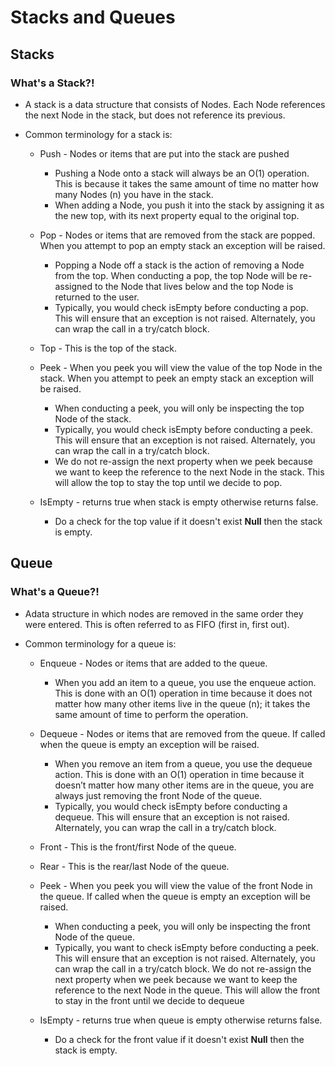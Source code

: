 # Stacks and Queues

## Stacks

### What's a Stack?!

* A stack is a data structure that consists of Nodes. Each Node references the next Node in the stack, but does not reference its previous.

* Common terminology for a stack is:
  * Push - Nodes or items that are put into the stack are pushed
    * Pushing a Node onto a stack will always be an O(1) operation. This is because it takes the same amount of time no matter how many Nodes (n) you have in the stack.
    * When adding a Node, you push it into the stack by assigning it as the new top, with its next property equal to the original top.
    
  * Pop - Nodes or items that are removed from the stack are popped. When you attempt to pop an empty stack an exception will be raised.
    * Popping a Node off a stack is the action of removing a Node from the top. When conducting a pop, the top Node will be re-assigned to the Node that lives below and the top Node is returned to the user.
    * Typically, you would check isEmpty before conducting a pop. This will ensure that an exception is not raised. Alternately, you can wrap the call in a try/catch block.
    
  * Top - This is the top of the stack.

  * Peek - When you peek you will view the value of the top Node in the stack. When you 
    attempt to peek an empty stack an exception will be raised.
    * When conducting a peek, you will only be inspecting the top Node of the stack.
    * Typically, you would check isEmpty before conducting a peek. This will ensure that an exception is not raised. Alternately, you can wrap the call in a try/catch block.
    * We do not re-assign the next property when we peek because we want to keep the reference to the next Node in the stack. This will allow the top to stay the top until we decide to pop.

  * IsEmpty - returns true when stack is empty otherwise returns false.
    * Do a check for the top value if it doesn't exist **Null** then the stack is empty.

## Queue

### What's a Queue?!

* Adata structure in which nodes are removed in the same order they were entered. This is often referred to as FIFO (first in, first out). 

* Common terminology for a queue is:
  * Enqueue - Nodes or items that are added to the queue.
    * When you add an item to a queue, you use the enqueue action. This is done with an O(1) operation in time because it does not matter how many other items live in the queue (n); it takes the same amount of time to perform the operation.

  * Dequeue - Nodes or items that are removed from the queue. If called when the queue is empty an exception will be raised.
    * When you remove an item from a queue, you use the dequeue action. This is done with an O(1) operation in time because it doesn’t matter how many other items are in the queue, you are always just removing the front Node of the queue.
    * Typically, you would check isEmpty before conducting a dequeue. This will ensure that an exception is not raised. Alternately, you can wrap the call in a try/catch block.

  * Front - This is the front/first Node of the queue.

  * Rear - This is the rear/last Node of the queue.

  * Peek - When you peek you will view the value of the front Node in the queue. If called when the queue is empty an exception will be raised.
    * When conducting a peek, you will only be inspecting the front Node of the queue.
    * Typically, you want to check isEmpty before conducting a peek. This will ensure that an exception is not raised. Alternately, you can wrap the call in a try/catch block.
    We do not re-assign the next property when we peek because we want to keep the reference to the next Node in the queue. This will allow the front to stay in the front until we decide to dequeue

  * IsEmpty - returns true when queue is empty otherwise returns false.
    * Do a check for the front value if it doesn't exist **Null** then the stack is empty.




